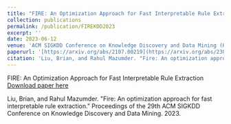 ```yaml
---
title: "FIRE: An Optimization Approach for Fast Interpretable Rule Extraction"
collection: publications
permalink: /publication/FIREKDD2023
excerpt: ''
date: 2023-06-12
venue: 'ACM SIGKDD Conference on Knowledge Discovery and Data Mining (KDD)'
paperurl: '[https://arxiv.org/abs/2107.00219](https://arxiv.org/abs/2306.07432)'
citation: 'Liu, Brian, and Rahul Mazumder. "Fire: An optimization approach for fast interpretable rule extraction." Proceedings of the 29th ACM SIGKDD Conference on Knowledge Discovery and Data Mining. 2023.'
---
```


FIRE: An Optimization Approach for Fast Interpretable Rule Extraction
[Download paper here](https://arxiv.org/abs/2306.07432)

Liu, Brian, and Rahul Mazumder. "Fire: An optimization approach for fast interpretable rule extraction." Proceedings of the 29th ACM SIGKDD Conference on Knowledge Discovery and Data Mining. 2023.
